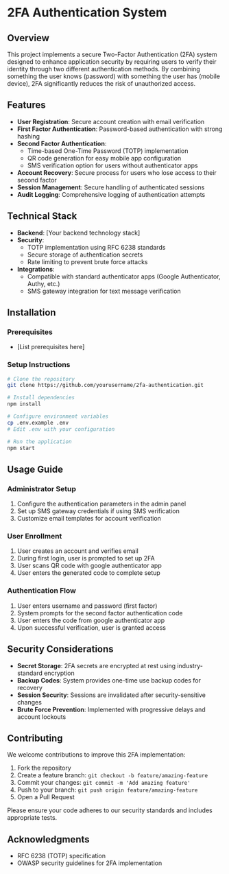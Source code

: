 # 2FA Authentication System

## Overview

This project implements a secure Two-Factor Authentication (2FA) system designed to enhance application security by requiring users to verify their identity through two different authentication methods. By combining something the user knows (password) with something the user has (mobile device), 2FA significantly reduces the risk of unauthorized access.

## Features

- **User Registration**: Secure account creation with email verification
- **First Factor Authentication**: Password-based authentication with strong hashing
- **Second Factor Authentication**: 
  - Time-based One-Time Password (TOTP) implementation
  - QR code generation for easy mobile app configuration
  - SMS verification option for users without authenticator apps
- **Account Recovery**: Secure process for users who lose access to their second factor
- **Session Management**: Secure handling of authenticated sessions
- **Audit Logging**: Comprehensive logging of authentication attempts

## Technical Stack

- **Backend**: [Your backend technology stack]
- **Security**: 
  - TOTP implementation using RFC 6238 standards
  - Secure storage of authentication secrets
  - Rate limiting to prevent brute force attacks
- **Integrations**:
  - Compatible with standard authenticator apps (Google Authenticator, Authy, etc.)
  - SMS gateway integration for text message verification

## Installation

### Prerequisites

- [List prerequisites here]

### Setup Instructions

```bash
# Clone the repository
git clone https://github.com/yourusername/2fa-authentication.git

# Install dependencies
npm install

# Configure environment variables
cp .env.example .env
# Edit .env with your configuration

# Run the application
npm start
```

## Usage Guide

### Administrator Setup

1. Configure the authentication parameters in the admin panel
2. Set up SMS gateway credentials if using SMS verification
3. Customize email templates for account verification

### User Enrollment

1. User creates an account and verifies email
2. During first login, user is prompted to set up 2FA
3. User scans QR code with google authenticator app
4. User enters the generated code to complete setup

### Authentication Flow

1. User enters username and password (first factor)
2. System prompts for the second factor authentication code
3. User enters the code from google authenticator app
4. Upon successful verification, user is granted access

## Security Considerations

- **Secret Storage**: 2FA secrets are encrypted at rest using industry-standard encryption
- **Backup Codes**: System provides one-time use backup codes for recovery
- **Session Security**: Sessions are invalidated after security-sensitive changes
- **Brute Force Prevention**: Implemented with progressive delays and account lockouts

## Contributing

We welcome contributions to improve this 2FA implementation:

1. Fork the repository
2. Create a feature branch: `git checkout -b feature/amazing-feature`
3. Commit your changes: `git commit -m 'Add amazing feature'`
4. Push to your branch: `git push origin feature/amazing-feature`
5. Open a Pull Request

Please ensure your code adheres to our security standards and includes appropriate tests.


## Acknowledgments

- RFC 6238 (TOTP) specification
- OWASP security guidelines for 2FA implementation

